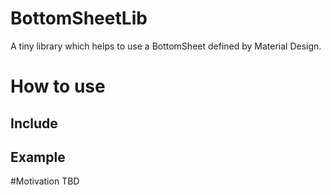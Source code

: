 # BottomSheetLib
A tiny library which helps to use a BottomSheet defined by Material Design.

# How to use
## Include
## Example


#Motivation
TBD
